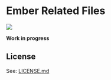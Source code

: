 # Ember Related Files

[
  ![](https://travis-ci.org/josa42/vscode-ember-related-files.svg?branch=master)
](https://travis-ci.org/josa42/vscode-ember-related-files)

**Work in progress**

## License

See: [LICENSE.md](https://github.com/josa42/vscode-markdown-table-formatter/blob/master/LICENSE.md)
